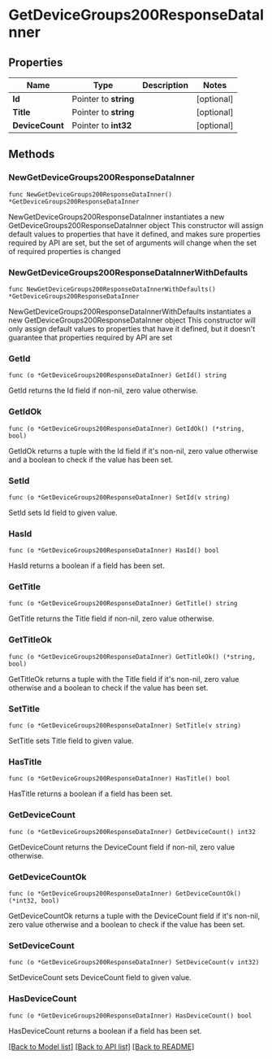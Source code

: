 # GetDeviceGroups200ResponseDataInner

## Properties

Name | Type | Description | Notes
------------ | ------------- | ------------- | -------------
**Id** | Pointer to **string** |  | [optional] 
**Title** | Pointer to **string** |  | [optional] 
**DeviceCount** | Pointer to **int32** |  | [optional] 

## Methods

### NewGetDeviceGroups200ResponseDataInner

`func NewGetDeviceGroups200ResponseDataInner() *GetDeviceGroups200ResponseDataInner`

NewGetDeviceGroups200ResponseDataInner instantiates a new GetDeviceGroups200ResponseDataInner object
This constructor will assign default values to properties that have it defined,
and makes sure properties required by API are set, but the set of arguments
will change when the set of required properties is changed

### NewGetDeviceGroups200ResponseDataInnerWithDefaults

`func NewGetDeviceGroups200ResponseDataInnerWithDefaults() *GetDeviceGroups200ResponseDataInner`

NewGetDeviceGroups200ResponseDataInnerWithDefaults instantiates a new GetDeviceGroups200ResponseDataInner object
This constructor will only assign default values to properties that have it defined,
but it doesn't guarantee that properties required by API are set

### GetId

`func (o *GetDeviceGroups200ResponseDataInner) GetId() string`

GetId returns the Id field if non-nil, zero value otherwise.

### GetIdOk

`func (o *GetDeviceGroups200ResponseDataInner) GetIdOk() (*string, bool)`

GetIdOk returns a tuple with the Id field if it's non-nil, zero value otherwise
and a boolean to check if the value has been set.

### SetId

`func (o *GetDeviceGroups200ResponseDataInner) SetId(v string)`

SetId sets Id field to given value.

### HasId

`func (o *GetDeviceGroups200ResponseDataInner) HasId() bool`

HasId returns a boolean if a field has been set.

### GetTitle

`func (o *GetDeviceGroups200ResponseDataInner) GetTitle() string`

GetTitle returns the Title field if non-nil, zero value otherwise.

### GetTitleOk

`func (o *GetDeviceGroups200ResponseDataInner) GetTitleOk() (*string, bool)`

GetTitleOk returns a tuple with the Title field if it's non-nil, zero value otherwise
and a boolean to check if the value has been set.

### SetTitle

`func (o *GetDeviceGroups200ResponseDataInner) SetTitle(v string)`

SetTitle sets Title field to given value.

### HasTitle

`func (o *GetDeviceGroups200ResponseDataInner) HasTitle() bool`

HasTitle returns a boolean if a field has been set.

### GetDeviceCount

`func (o *GetDeviceGroups200ResponseDataInner) GetDeviceCount() int32`

GetDeviceCount returns the DeviceCount field if non-nil, zero value otherwise.

### GetDeviceCountOk

`func (o *GetDeviceGroups200ResponseDataInner) GetDeviceCountOk() (*int32, bool)`

GetDeviceCountOk returns a tuple with the DeviceCount field if it's non-nil, zero value otherwise
and a boolean to check if the value has been set.

### SetDeviceCount

`func (o *GetDeviceGroups200ResponseDataInner) SetDeviceCount(v int32)`

SetDeviceCount sets DeviceCount field to given value.

### HasDeviceCount

`func (o *GetDeviceGroups200ResponseDataInner) HasDeviceCount() bool`

HasDeviceCount returns a boolean if a field has been set.


[[Back to Model list]](../README.md#documentation-for-models) [[Back to API list]](../README.md#documentation-for-api-endpoints) [[Back to README]](../README.md)


